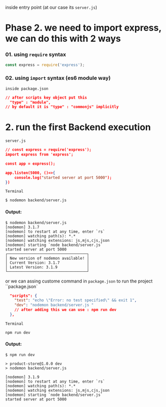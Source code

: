 inside entry point (at our case its `server.js`)  
# Phase 2. we need to import express, we can do this with 2 ways
### 01. using `require` syntax  
```javascript
const express = require('express');
```  
### 02. using `import` syntax (es6 module way)  
`inside package.json`  
```json
// after scripts key object put this
  "type" : "module",
// by default it is "type" : "commonjs" implicitly
```  

# 2. run the first Backend execution  
`server.js`  
```json
// const express = require('express');
import express from 'express';

const app = express();

app.listen(5000, ()=>{
    console.log("started server at port 5000");
})
```  
`Terminal`  
```bash
$ nodemon backend/server.js 
```  
#### Output:  
```vbnet
$ nodemon backend/server.js 
[nodemon] 3.1.7
[nodemon] to restart at any time, enter `rs`
[nodemon] watching path(s): *.*
[nodemon] watching extensions: js,mjs,cjs,json
[nodemon] starting `node backend/server.js`
started server at port 5000
┌───────────────────────────────────┐
│ New version of nodemon available! │
│ Current Version: 3.1.7            │
│ Latest Version: 3.1.9             │
└───────────────────────────────────┘
```  

or we can assing custome command in `package.json` to run the project  
``package.json`  
```json
  "scripts": {
    "test": "echo \"Error: no test specified\" && exit 1",
    "dev": "nodemon backend/server.js "
    // after adding this we can use : npm run dev
  },
```  
`Terminal`  
```bash
npm run dev
```  
#### Output:  
```vbnet
$ npm run dev

> product-store@1.0.0 dev
> nodemon backend/server.js

[nodemon] 3.1.9
[nodemon] to restart at any time, enter `rs`
[nodemon] watching path(s): *.*
[nodemon] watching extensions: js,mjs,cjs,json
[nodemon] starting `node backend/server.js`
started server at port 5000
```  
